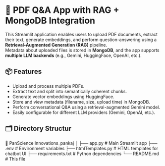 # 🧠 PDF Q&A App with RAG + MongoDB Integration

This Streamlit application enables users to upload PDF documents, extract their text, generate embeddings, and perform question-answering using a **Retrieval-Augmented Generation (RAG)** pipeline.  
Metadata about uploaded files is stored in **MongoDB**, and the app supports **multiple LLM backends** (e.g., Gemini, HuggingFace, OpenAI, etc.).

## 📦 Features

- Upload and process multiple PDFs.
- Extract text and split into semantically coherent chunks.
- Generate vector embeddings using HuggingFace.
- Store and view metadata (filename, size, upload time) in MongoDB.
- Perform conversational Q&A using a retrieval-augmented Gemini model.
- Easily configurable for different LLM providers (Gemini, OpenAI, etc.).

## 🗂️ Directory Structur

📁 PanScience Innovations_pankaj
│
├── app.py # Main Streamlit app
├── .env # Environment variables
├── htmlTemplates.py # HTML templates for chatbot UI
├── requirements.txt # Python dependencies
└── README.md # This file
